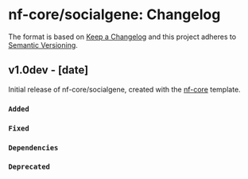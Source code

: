 # nf-core/socialgene: Changelog

The format is based on [Keep a Changelog](https://keepachangelog.com/en/1.0.0/)
and this project adheres to [Semantic Versioning](https://semver.org/spec/v2.0.0.html).

## v1.0dev - [date]

Initial release of nf-core/socialgene, created with the [nf-core](https://nf-co.re/) template.

### `Added`

### `Fixed`

### `Dependencies`

### `Deprecated`
